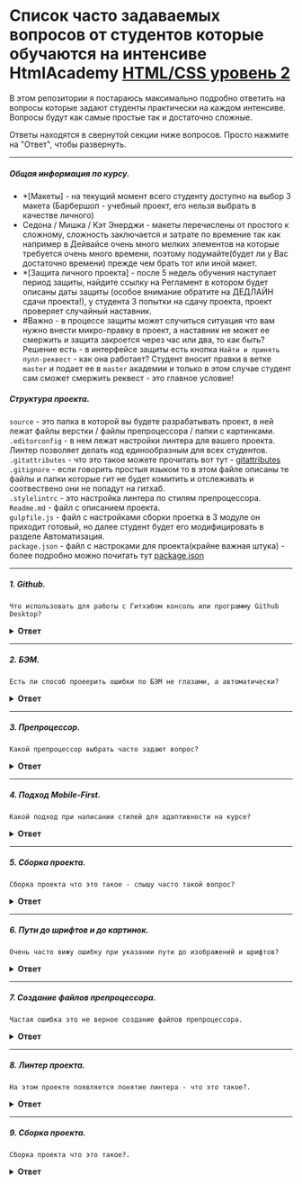 # Список часто задаваемых вопросов от студентов которые обучаются на интенсиве HtmlAcademy [HTML/CSS уровень 2](https://htmlacademy.ru/intensive/adaptive)
В этом репозитории я постараюсь максимально подробно ответить на вопросы которые задают студенты практически на каждом интенсиве.
Вопросы будут как самые простые так и достаточно сложные.<br/>

Ответы находятся в свернутой секции ниже вопросов. Просто нажмите на "Ответ", чтобы развернуть.

---

##### Общая информация по курсу.

- *[Макеты] - на текущий момент всего студенту доступно на выбор 3 макета (Барбершоп - учебный проект, его нельзя выбрать в качестве личного)
- Седона / Мишка / Кэт Энерджи - макеты перечислены от простого к сложному, сложность заключается и затрате по времение так как например в Дейвайсе очень много мелких элементов на которые требуется очень много времени, поэтому подумайте(будет ли у Вас достаточно времени) прежде чем брать тот или иной макет.
- *[Защита личного проекта] - после 5 недель обучения наступает период защиты, найдите ссылку на Регламент в котором будет описаны даты защиты (особое внимание обратите на ДЕДЛАЙН сдачи проекта!), у студента 3 попытки на сдачу проекта, проект проверяет случайный наставник. <br>
- #Важно - в процессе защиты может случиться ситуация что вам нужно внести микро-правку в проект, а наставник не может ее смержить и защита закроется через час или два, то как быть?<br>
Решение есть - в интерфейсе защиты есть кнопка `Найти и принять пулл-реквест` - как она работает? Студент вносит правки в ветке `master` и подает ее в `master` академии и только в этом случае студент сам сможет смержить реквест - это главное условие!

##### Структура проекта.

`source` - это папка в которой вы будете разрабатывать проект, в ней лежат файлы верстки / файлы препроцессора / папки с картинками. <br>
`.editorconfig` - в нем лежат настройки линтера для вашего проекта. Линтер позволяет делать код единообразным для всех студентов. <br>
`.gitattributes` - что это такое можете прочитать вот тут - [gitattributes](https://git-scm.com/book/ru/v2/%D0%9D%D0%B0%D1%81%D1%82%D1%80%D0%BE%D0%B9%D0%BA%D0%B0-Git-%D0%90%D1%82%D1%80%D0%B8%D0%B1%D1%83%D1%82%D1%8B-Git) <br>
`.gitignore` - если говорить простыя языком то в этом файле описаны те файлы и папки которые гит не будет комитить и отслеживать и соотвествено они не попадут на гитхаб. <br>
`.stylelintrc` - это настройка линтера по стилям препроцессора. <br>
`Readme.md` - файл с описанием проекта. <br>
`gulpfile.js` - файл с настройками сборки проетка в 3 модуле он приходит готовый, но далее студент будет его модифицировать в разделе Автоматизация. <br>
`package.json` - файл с настроками для проекта(крайне важная штука) - более подробно можно почитать тут [package.json](https://habr.com/ru/company/ruvds/blog/423703/)



---

##### 1. Github.
```
Что использовать для работы с Гитхабом консоль или программу Github Desktop?
```

<details><summary><b>Ответ</b></summary>
#### Ответ

Начиная с этого курса и далее студенту придется работать только с консолью - так как появляются ветки и синхронизации между репозиториями. <br>

Вкратце шаги такие:
1) нужно сгенерировать приватный ключ и вставить его в свой репозиторий.
2) нужно свзять свой репозиторий с репозиторием академии( с тем репозиторием откуда вы делали форк!) - `git remote add academy <название репозитория>`
3) ну и далее создавать ветки от `master` согласно заданию, но есть один нюанс после того как ваш наставник смержит задание нужно делать синхронизацию репозиториев (для этого добавляли репозитори для отслеживания шаг-2)
4) после мержа наставником <br> вам нужно забрать изменения к себе в локальный репозиторий, команда <br> `git pull academy master` <br> затем отправить их к себе в репозиторий, команда <br> `git push origin master` <br> и только после этого создавать следующее ветку иначе будет конфликт и решать его студенту придется!

Вся информация по работе с гитом и по синхронизации будет описана в курсе. Советую перечитать ее много раз.
</details>

---

##### 2. БЭМ.
```
Есть ли способ проеерить ошибки по БЭМ не глазами, а автоматически?
```

<details><summary><b>Ответ</b></summary>
#### Ответ

Есть сервис <br>
[Валидатор БЭМ](https://yoksel.github.io/html-tree/) <br>
Вставляете в него свои файлы верстки и ошибки подсветятся желтым цветом.
</details>

---

##### 3. Препроцессор.
```
Какой препроцессор выбрать часто задают вопрос?
```

<details><summary><b>Ответ</b></summary>
#### Ответ

На курсе 2 препроцессора на выбор Less и Sass и по большому счету нет никакой разницы что вы выберете, работают они одинаково, разница лишь в синтаксисе.<br>
[LESS](https://lesscss.org/) <br>
[SASS](https://sass-lang.com/) <br>

Хотя по опыму могу сказать что большинство берет sass.
</details>

---

##### 4. Подход Mobile-First.
```
Какой подход при написании стилей для адаптивности на курсе?
```

<details><summary><b>Ответ</b></summary>
#### Ответ

На курсе будет использован подход mobile-first, от мобильного к десктопному. <br>
[MOBILE FIRST](https://medium.com/@mrmrs_/mobile-first-css-48bc4cc3f60f) <br>

Соответственно макеты на начальном этапе доступны только для мобильного разрешения, а остальная часть планшетная и десктопная будет закрыта(до 4 модуля).
</details>

---

##### 5. Сборка проекта.
```
Сборка проекта что это такое - слышу часто такой вопрос?
```

<details><summary><b>Ответ</b></summary>
#### Ответ

В 3 модуле - Кексобот пришлет, сборку в зависимости от того какой препроцессор вы выбрали. <br>
Так как на курсе мы используем препроцессор, браузер не понимает что это такое - он понимает лишь обычный CSS, и вот сборка и есть та прослойка которая переделает препроцессор в обычный всм знакомый CSS. <br>
Сборка будет сделана на Gulp - в начальном виде она будет дана и уже настроена, ваша задача проста:
1) в корне проекта открыть консоль и установить зависимости `npm i` - после ввода этой команды у вас появится папка `node_modules` в проекте, не трогайте и не удаляйте ее ни в коем случае.
2) затем набрать команду `npm run start` - и запустится сборка проекта и в результате получится файл `style.css` (но прежде нужно описать код стилей в корневом файле `style.less`/ `style.scss`)

Далее я расскажу более подробно про сборку проекта и про некоторые файлы которые есть в проекте, в частности `package.json` / `.gitignore`
</details>

---

##### 6. Пути до шрифтов и до картинок.
```
Очень часто вижу ошибку при указании пути до изображений и шрифтов?
```

<details><summary><b>Ответ</b></summary>
#### Ответ

В шаге 5, я упомянул что браузер не понимает что такое препроцессор и поэтому пути вида:<br>
`../../img` / `../../fonts` - Они ошибочны <br>
так как нужно указывать пути относительно файла `style.css` <br>

А так этот файл находится `css/style.css` - то и подниматься нужно один раз - <br>
`../img` / `../fonts`<br> 
да ваш редактор может ругаться что путь не верный указан в файлах препроцессора, но можете не обращать внимания на это!

#Внимание - при подключнии в файлах верстки - самих стилей или картинок не нужно указывать путь вместе с папкой `source` <br>
`source/css/style.css` -  зачем? Вы и так уже внутри папки `source` <br>
`css/style.css` - вот так должно быть! <br/>
`img/logo.svg` - вот пример для изображения.
</details>

---

##### 7. Создание файлов препроцессора.
```
Частая ошибка это не верное создание файлов препроцессора.
```

<details><summary><b>Ответ</b></summary>
#### Ответ

В папке препроцессора в зависимости от того что вы выберете будет `sass` / `less` нужно создает еще 2 папки<br>
`blocks` - в ней должны делать файлы для ваших блоков, в задании будет сказано что 1 БЭМ-блок равно 1 файл препроцессора, не переживайте если файлов будет много!<br>
`utils` - здесь будут лежать вспомогательные файлы типа шрифтов/миксинов/цветов/переменных/общих стилей<br>

по итогу должно получиться так 2 папки и файл `style.less` / `style.scss` - в этом файле вы будете подключать файлы сначала из папки `utils` потом из папки `blocks`
</details>

---

##### 8. Линтер проекта.
```
На этом проекте появляется понятие линтера - что это такое?.
```

<details><summary><b>Ответ</b></summary>
#### Ответ

Если зайти в файл `package.json` и там найти блок `scripts` - то мы увидим несколько команд.<br>
На старте проекта нам интересны 2 команды: <br>

1) `npm run start` - эту команду я уже упомянал, она нужна для сборки проекта.
2) `npm run lint` - а вот эта команда нужна для запуска линтера чтобы код у всех студентов на курсе был единообразным, были одинаковые пробелы, отступы и так далее..

Совет такой, сделали задание и перед тем как закомитить код вводите в консоли команду `npm run lint` и он покажет в каком файле, на какой строке - какая ошибка (да она будет на английском языке).
</details>

---

##### 9. Сборка проекта.
```
Сборка проекта что это такое?.
```

<details><summary><b>Ответ</b></summary>
#### Ответ

После блока `Погружение в автоматизацию` - вы измените сборку проекта: <br>

1) `npm run build` - эта команда будет делать сборку вашего проекта.

И здесь есть один маленький нюанс после этой команды появится папка `build` - зайдите в нее и откройте файл `index.html` - и убедитесь что все работает корректно - картинки на месте / нет ошибок в консоли браузера .
</details>
